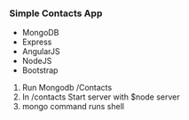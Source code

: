 <div class="container">
<h3>Simple Contacts App</h3>

<ul>
<li>MongoDB</li>
<li>Express</li>
<li>AngularJS</li>
<li>NodeJS</li>
<li>Bootstrap</li>
</ul>

<ol>
	<li>Run Mongodb /Contacts</li>
	<li>In /contacts Start server with $node server</li>
	<li> mongo command runs shell</li>
	
</ol>
</div>